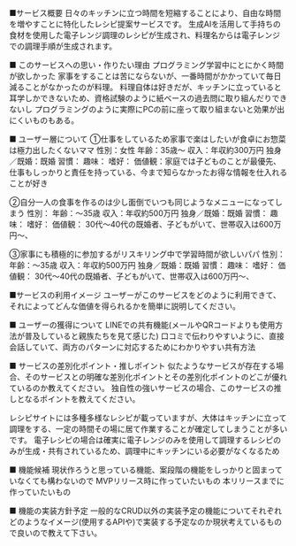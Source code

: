 ■サービス概要
日々のキッチンに立つ時間を短縮することにより、自由な時間を増やすことに特化したレシピ提案サービスです。
生成AIを活用して手持ちの食材を使用した電子レンジ調理のレシピが生成され、料理名からは電子レンジでの調理手順が生成されます。

■ このサービスへの思い・作りたい理由
プログラミング学習中にとにかく時間が欲しかった
家事をすることは苦にならないが、一番時間がかかっていて毎日減ることがなかったのが料理。
料理自体は好きだが、キッチンに立っていると耳学しかできないため、資格試験のように紙ベースの過去問に取り組んだりできないし
プログラミングのように実際にPCの前に座って取り組まないと効果が出にくいものもある。

■ ユーザー層について
①仕事をしているため家事で楽はしたいが食卓にお惣菜は極力出したくないママ
性別：女性
年齢：35歳〜
収入：年収約300万円
独身／既婚：既婚
習慣：
趣味：
嗜好：
価値観：家庭では子どものことが最優先、仕事もしっかりと責任を持っている、今まで知らなかったお得な情報を仕入れることが好き

②自分一人の食事を作るのは少し面倒でいつも同じようなメニューになってしまう
性別：
年齢：〜35歳
収入：年収約500万円
独身／既婚：既婚
習慣：
趣味：
嗜好：
価値観：
30代〜40代の既婚者、子どもがいて、世帯収入は600万円〜、

③家事にも積極的に参加するがリスキリング中で学習時間が欲しいパパ
性別：
年齢：〜35歳
収入：年収約500万円
独身／既婚：既婚
習慣：
趣味：
嗜好：
価値観：
30代〜40代の既婚者、子どもがいて、世帯収入は600万円〜、


■サービスの利用イメージ
ユーザーがこのサービスをどのように利用できて、それによってどんな価値を得られるかを簡単に説明してください。

■ ユーザーの獲得について
LINEでの共有機能(メールやQRコードよりも使用方法が普及していると親族たちを見て感じた)
口コミで伝わりやすいように、直接会話していて、両方のパターンに対応するためにわかりやすい共有方法

■ サービスの差別化ポイント・推しポイント
似たようなサービスが存在する場合、そのサービスとの明確な差別化ポイントとその差別化ポイントのどこが優れているのか教えてください。
独自性の強いサービスの場合、このサービスの推しとなるポイントを教えてください。

レシピサイトには多種多様なレシピが載っていますが、大体はキッチンに立って調理をする、一定の時間その場に居て作業することが確定してしまうことが多いです。
電子レシピの場合は確実に電子レンジのみを使用して調理するレシピのみが生成・共有されているため、調理中にキッチンにいる必要がなくなるため

■ 機能候補
現状作ろうと思っている機能、案段階の機能をしっかりと固まっていなくても構わないので
MVPリリース時に作っていたいもの
本リリースまでに作っていたいもの

■ 機能の実装方針予定
一般的なCRUD以外の実装予定の機能についてそれぞれどのようなイメージ(使用するAPIや)で実装する予定なのか現状考えているもので良いので教えて下さい。